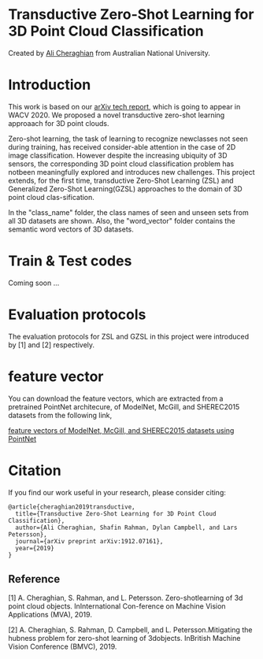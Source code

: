 # Transductive Zero-Shot Learning for 3D Point Cloud Classification


Created by [Ali Cheraghian](https://scholar.google.com/citations?user=QT0EXIkAAAAJ&hl=en) from Australian National University.


# Introduction
This work is based on our [arXiv tech report](https://arxiv.org/abs/1912.07161), which is going to appear in WACV 2020. We proposed a novel transductive zero-shot learning approaach for 3D point clouds. 

Zero-shot learning, the task of learning to recognize newclasses  not  seen  during  training,  has  received  consider-able attention in the case of 2D image classification. However despite the increasing ubiquity of 3D sensors, the corresponding 3D point cloud classification problem has notbeen meaningfully explored and introduces new challenges. This  project  extends,  for  the  first  time,  transductive  Zero-Shot Learning (ZSL) and Generalized Zero-Shot Learning(GZSL) approaches to the domain of 3D point cloud clas-sification. 

In the "class_name" folder, the class names of seen and unseen sets from all 3D datasets are shown. Also, the "word_vector" folder contains the semantic word vectors of 3D datasets.  






   
# Train & Test codes
Coming soon ...



# Evaluation protocols
The evaluation protocols for ZSL and GZSL in this project were introduced by [1] and [2] respectively. 








# feature vector
You can download the feature vectors, which are extracted from a pretrained PointNet architecure, of ModelNet, McGill, and SHEREC2015 datasets from the following link,

[feature vectors of ModelNet, McGill, and SHEREC2015 datasets using PointNet](https://drive.google.com/drive/folders/15-XswOjj_9s2BAxnJiIutEuUXolIXPK9?usp=sharing)

# Citation
If you find our work useful in your research, please consider citing:

	@article{cheraghian2019transductive,
	  title={Transductive Zero-Shot Learning for 3D Point Cloud Classification},
	  author={Ali Cheraghian, Shafin Rahman, Dylan Campbell, and Lars Petersson},
	  journal={arXiv preprint arXiv:1912.07161},
	  year={2019}
	}

## Reference
[1] A.  Cheraghian,  S.  Rahman,  and  L.  Petersson.    Zero-shotlearning  of  3d  point  cloud  objects.   InInternational  Con-ference on Machine Vision Applications (MVA), 2019. 

[2] A. Cheraghian, S. Rahman, D. Campbell, and L. Petersson.Mitigating the hubness problem for zero-shot learning of 3dobjects.  InBritish Machine Vision Conference (BMVC), 2019. 

